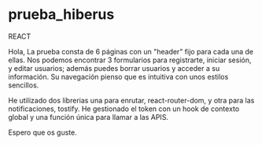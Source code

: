 # prueba_hiberus

REACT

Hola, La prueba consta de 6 páginas con un "header" fijo para cada una de ellas.
Nos podemos encontrar 3 formularios para registrarte, iniciar sesión, y editar usuarios;
además puedes borrar usuarios y acceder a su información. Su navegación pienso que es intuitiva
con unos estilos sencillos.

He utilizado dos librerias una para enrutar, react-router-dom, y otra para las notificaciones,
tostify. He gestionado el token con un hook de contexto global y una función única para llamar a las APIS.

Espero que os guste.
